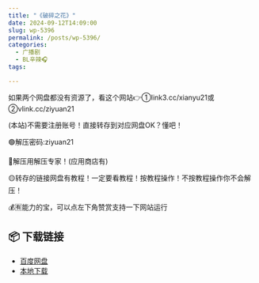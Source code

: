 ```yaml
---
title: "《破碎之花》"
date: 2024-09-12T14:09:00
slug: wp-5396
permalink: /posts/wp-5396/
categories:
  - 广播剧
  - BL辛辣🎧
tags:

---
```


如果两个网盘都没有资源了，看这个网站👉①link3.cc/xianyu21或②vlink.cc/ziyuan21

(本站)不需要注册账号！直接转存到对应网盘OK？懂吧！

🟢解压密码:ziyuan21

🔵解压用解压专家！(应用商店有)

🟡转存的链接网盘有教程！一定要看教程！按教程操作！不按教程操作你不会解压！

💰🈶能力的宝，可以点左下角赞赏支持一下网站运行

## 📦 下载链接
- [百度网盘](https://blziyuan21.com/pay-download/5396?key=a3fb803d18&down_id=0)
- [本地下载](https://blziyuan21.com/pay-download/5396?key=a3fb803d18&down_id=1)

